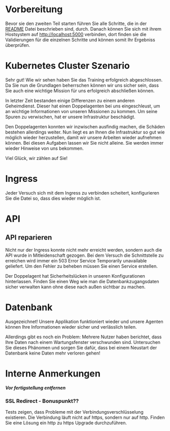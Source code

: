 # Vorbereitung
Bevor sie den zweiten Teil starten führen Sie alle Schritte, die in der [README](../../README.md) Datei beschrieben sind, durch. Danach können Sie sich mit ihrem Hostsystem auf <http://localhost:5000> verbinden, dort finden sie die Validierungen für die einzelnen Schritte und können somit Ihr Ergebniss überprüfen.

# Kubernetes Cluster Szenario

Sehr gut! Wie wir sehen haben Sie das Training erfolgreich abgeschlossen. Da Sie nun die Grundlagen beherrschen können wir uns sicher sein, dass Sie auch eine wichtige Mission für uns erfolgreich abschließen können.

In letzter Zeit bestanden einige Differenzen zu einem anderen Geheimdienst. Dieser hat einen Doppelagenten bei uns eingeschleust, um an wichtige Informationen von unseren Missionen zu kommen. Um seine Spuren zu verwischen, hat er unsere Infrastruktur beschädigt.

Den Doppelagenten konnten wir inzwischen ausfindig machen, die Schäden bestehen allerdings weiter. Nun liegt es an Ihnen die Infrastruktur so gut wie möglich wieder herzustellen, damit wir unsere Arbeiten wieder aufnehmen können. Bei diesen Aufgaben lassen wir Sie nicht alleine. Sie werden immer wieder Hinweise von uns bekommen.

Viel Glück, wir zählen auf Sie!

# Ingress

Jeder Versuch sich mit dem Ingress zu verbinden scheitert, konfigurieren Sie die Datei so, dass dies wieder möglich ist.

# API

## API reparieren

Nicht nur der Ingress konnte nicht mehr erreicht werden, sondern auch die API wurde in Mitleidenschaft gezogen. Bei dem Versuch die Schnittstelle zu erreichen wird immer ein 503 Error Service Temporarily unavailable geliefert. Um den Fehler zu beheben müssen Sie einen Service erstellen.

Der Doppelagent hat Sicherheitslücken in unseren Konfigurationen hinterlassen. Finden Sie einen Weg wie man die Datenbankzugangsdaten sicher verwalten kann ohne diese nach außen sichtbar zu machen.

# Datenbank

Ausgezeichnet! Unsere Applikation funktioniert wieder und unsere Agenten können Ihre Informationen wieder sicher und verlässlich teilen.

Allerdings gibt es noch ein Problem: Mehrere Nutzer haben berichtet, dass Ihre Daten nach einem Wartungsfenster verschwunden sind. Untersuchen Sie dieses Phänomen und sorgen Sie dafür, dass bei einem Neustart der Datenbank keine Daten mehr verloren gehen!

# Interne Anmerkungen
***Vor fertigstellung entfernen***

### SSL Redirect - Bonuspunkt??

Tests zeigen, dass Probleme mit der Verbindungsverschlüsselung existieren. Die Verbindung läuft nicht auf https, sondern nur auf http. Finden Sie eine Lösung ein http zu https Upgrade durchzuführen.
